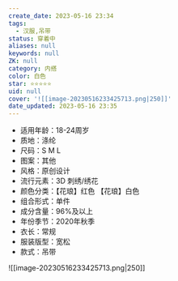 ```yaml
---
create_date: 2023-05-16 23:34
tags:
  - 汉服,吊带
status: 穿着中
aliases: null
keywords: null
ZK: null
category: 内搭
color: 白色
star: ⭐⭐⭐⭐⭐
uid: null
cover: '![[image-20230516233425713.png|250]]'
date_updated: 2023-05-16 23:35
---
```


- 适用年龄：18-24周岁
- 质地：涤纶
- 尺码：S M L
- 图案：其他
- 风格：原创设计
- 流行元素：3D 刺绣/绣花
- 颜色分类：【花琅】红色 【花琅】白色
- 组合形式：单件
- 成分含量：96%及以上
- 年份季节：2020年秋季
- 衣长：常规
- 服装版型：宽松
- 款式：吊带

![[image-20230516233425713.png|250]]
